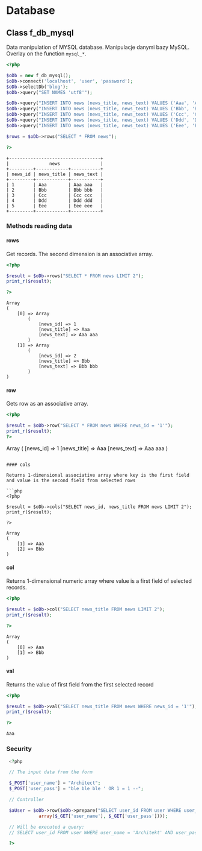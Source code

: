 # Database

## Class f_db_mysql

Data manipulation of MYSQL database. 
Manipulacje danymi bazy MySQL. Overlay on the function `mysql_*`.

```php
<?php

$oDb = new f_db_mysql();
$oDb->connect('localhost', 'user', 'password');
$oDb->selectDb('blog');
$oDb->query("SET NAMES 'utf8'");

$oDb->query("INSERT INTO news (news_title, news_text) VALUES ('Aaa', 'Aaa aaa')");
$oDb->query("INSERT INTO news (news_title, news_text) VALUES ('Bbb', 'Bbb bbb')");
$oDb->query("INSERT INTO news (news_title, news_text) VALUES ('Ccc', 'Ccc ccc')");
$oDb->query("INSERT INTO news (news_title, news_text) VALUES ('Ddd', 'Ddd ddd')");
$oDb->query("INSERT INTO news (news_title, news_text) VALUES ('Eee', 'Eee eee')");

$rows = $oDb->rows("SELECT * FROM news");

?>
```


	+----------------------------------+
	|               news               |
	+---------+------------+-----------+
	| news_id | news_title | news_text |
	+---------+------------+-----------+
	| 1       | Aaa        | Aaa aaa   |
	| 2       | Bbb        | Bbb bbb   |
	| 3       | Ccc        | Ccc ccc   |
	| 4       | Ddd        | Ddd ddd   |
	| 5       | Eee        | Eee eee   |
	+---------+------------+-----------+

### Methods reading data

#### rows

Get records. The second dimension is an associative array.

```php
<?php

$result = $oDb->rows("SELECT * FROM news LIMIT 2");
print_r($result);

?>
```

```
Array
(
    [0] => Array
        (
            [news_id] => 1
            [news_title] => Aaa
            [news_text] => Aaa aaa
        )
    [1] => Array
        (
            [news_id] => 2
            [news_title] => Bbb
            [news_text] => Bbb bbb
        )
)
```

#### row

Gets row as an associative array.

```php
<?php

$result = $oDb->row("SELECT * FROM news WHERE news_id = '1'");
print_r($result);
?>

```
Array
(
    [news_id] => 1
    [news_title] => Aaa
    [news_text] => Aaa aaa
)
```

#### cols

Returns 1-dimensional associative array where key is the first field
and value is the second field from selected rows

```php
<?php

$result = $oDb->cols("SELECT news_id, news_title FROM news LIMIT 2");
print_r($result);

?>
```

```
Array
(
    [1] => Aaa
    [2] => Bbb
)
```

#### col

Returns 1-dimensional numeric array
where value is a first field of selected records.

```php
<?php

$result = $oDb->col("SELECT news_title FROM news LIMIT 2");
print_r($result);

?>
```

```
Array
(
    [0] => Aaa
    [1] => Bbb
)
```

#### val

Returns the value of first field from the first selected record

```php
<?php

$result = $oDb->val("SELECT news_title FROM news WHERE news_id = '1'");
print_r($result);

?>
```

```
Aaa
```

### Security

```php
 <?php

 // The input data from the form

 $_POST['user_name'] = "Architect";
 $_POST['user_pass'] = "ble ble ble ' OR 1 = 1 --";

 // Controller

 $aUser = $oDb->row($oDb->prepare("SELECT user_id FROM user WHERE user_name = '?' AND user_pass = '?'",
            array($_GET['user_name'], $_GET['user_pass'])));

 // Will be executed a query:
 // SELECT user_id FROM user WHERE user_name = 'Architekt' AND user_pass = 'ble ble ble \' OR 1 = 1 --'

 ?>
```
